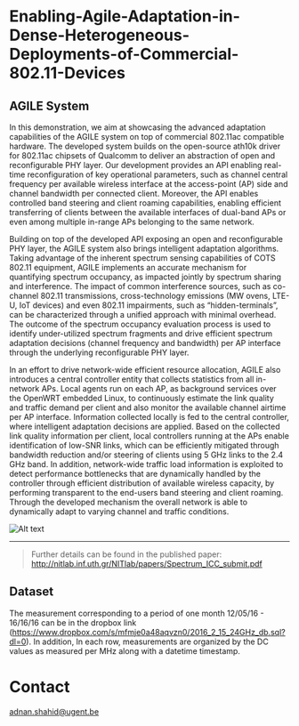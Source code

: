 # Enabling-Agile-Adaptation-in-Dense-Heterogeneous-Deployments-of-Commercial-802.11-Devices 
## AGILE System 
In this demonstration, we aim at showcasing the advanced adaptation capabilities of the AGILE
system on top of commercial 802.11ac compatible hardware. The developed system builds on the
open-source ath10k driver for 802.11ac chipsets of Qualcomm to deliver an abstraction of open
and reconfigurable PHY layer. Our development provides an API enabling real-time reconfiguration
of key operational parameters, such as channel central frequency per available wireless interface at
the access-point (AP) side and channel bandwidth per connected client. Moreover, the API enables
controlled band steering and client roaming capabilities, enabling efficient transferring of clients
between the available interfaces of dual-band APs or even among multiple in-range APs belonging to
the same network.

Building on top of the developed API exposing an open and reconfigurable PHY layer, the AGILE
system also brings intelligent adaptation algorithms. Taking advantage of the inherent spectrum
sensing capabilities of COTS 802.11 equipment, AGILE implements an accurate mechanism for
quantifying spectrum occupancy, as impacted jointly by spectrum sharing and interference. The
impact of common interference sources, such as co-channel 802.11 transmissions, cross-technology
emissions (MW ovens, LTE-U, IoT devices) and even 802.11 impairments, such as “hidden-terminals”,
can be characterized through a unified approach with minimal overhead. The outcome of the
spectrum occupancy evaluation process is used to identify under-utilized spectrum fragments and
drive efficient spectrum adaptation decisions (channel frequency and bandwidth) per AP interface
through the underlying reconfigurable PHY layer.

In an effort to drive network-wide efficient resource allocation, AGILE also introduces a central
controller entity that collects statistics from all in-network APs. Local agents run on each AP, as
background services over the OpenWRT embedded Linux, to continuously estimate the link
quality and traffic demand per client and also monitor the available channel airtime per AP interface.
Information collected locally is fed to the central controller, where intelligent adaptation decisions
are applied. Based on the collected link quality information per client, local controllers running at the
APs enable identification of low-SNR links, which can be efficiently mitigated through bandwidth
reduction and/or steering of clients using 5 GHz links to the 2.4 GHz band. In addition, network-wide
traffic load information is exploited to detect performance bottlenecks that are dynamically handled
by the controller through efficient distribution of available wireless capacity, by performing
transparent to the end-users band steering and client roaming. Through the developed mechanism
the overall network is able to dynamically adapt to varying channel and traffic conditions.

![Alt text](https://user-images.githubusercontent.com/24733570/31709158-6cfa87e6-b3f1-11e7-9b58-20272b1762ed.jpg)

---
>Further details can be found in the published paper: http://nitlab.inf.uth.gr/NITlab/papers/Spectrum_ICC_submit.pdf

## Dataset
The measurement corresponding to a period of one month 12/05/16 - 16/16/16 can be in the dropbox link (https://www.dropbox.com/s/mfmje0a48aqvzn0/2016_2_15_24GHz_db.sql?dl=0). In addition, In each row, measurements are organized by the DC values as measured per MHz along with a datetime timestamp.

# Contact
adnan.shahid@ugent.be
